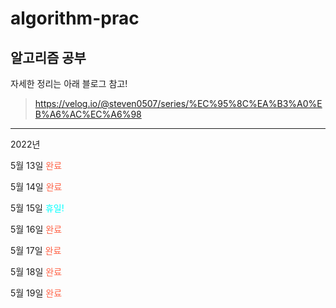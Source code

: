 # algorithm-prac
알고리즘 공부
-------

자세한 정리는 아래 블로그 참고!
>https://velog.io/@steven0507/series/%EC%95%8C%EA%B3%A0%EB%A6%AC%EC%A6%98
-------

2022년

5월 13일 <span style="color:tomato">완료</span>

5월 14일 <span style ="color:tomato">완료</span>

5월 15일 <span style ="color:aqua">휴일!</span>

5월 16일 <span style ="color:tomato">완료</span>

5월 17일 <span style ="color:tomato">완료</span>

5월 18일 <span style ="color:tomato">완료</span>

5월 19일 <span style ="color:tomato">완료</span>

